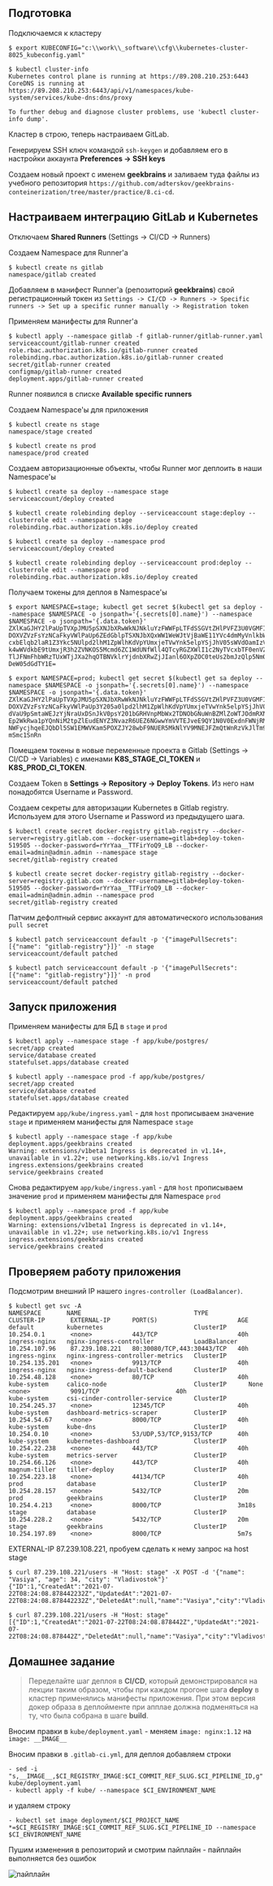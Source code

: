 
## Подготовка
Подключаемся к кластеру

    $ export KUBECONFIG="c:\\work\\_software\\cfg\\kubernetes-cluster-8025_kubeconfig.yaml"
    
    $ kubectl cluster-info
    Kubernetes control plane is running at https://89.208.210.253:6443
    CoreDNS is running at https://89.208.210.253:6443/api/v1/namespaces/kube-system/services/kube-dns:dns/proxy
    
    To further debug and diagnose cluster problems, use 'kubectl cluster-info dump'.

Кластер в строю, теперь настраиваем GitLab.

Генерируем SSH ключ командой `ssh-keygen` и добавляем его в настройки аккаунта **Preferences -> SSH keys**

Создаем новый проект с именем **geekbrains** и заливаем туда файлы из 
учебного репозитория `https://github.com/adterskov/geekbrains-conteinerization/tree/master/practice/8.ci-cd`.

## Настраиваем интеграцию GitLab и Kubernetes
Отключаем **Shared Runners** (Settings -> CI/CD -> Runners)

Создаем Namespace для Runner'а

    $ kubectl create ns gitlab
    namespace/gitlab created

Добавляем в манифест Runner'а (репозиторий **geekbrains**) свой регистрационный токен 
из `Settings -> CI/CD -> Runners -> Specific runners -> Set up a specific runner manually -> Registration token` 

Применяем манифесты для Runner'а

    $ kubectl apply --namespace gitlab -f gitlab-runner/gitlab-runner.yaml
    serviceaccount/gitlab-runner created
    role.rbac.authorization.k8s.io/gitlab-runner created
    rolebinding.rbac.authorization.k8s.io/gitlab-runner created
    secret/gitlab-runner created
    configmap/gitlab-runner created
    deployment.apps/gitlab-runner created

Runner появился в списке **Available specific runners**

Создаем Namespace'ы для приложения

    $ kubectl create ns stage
    namespace/stage created
    
    $ kubectl create ns prod
    namespace/prod created

Создаем авторизационные объекты, чтобы Runner мог деплоить в наши Namespace'ы

    $ kubectl create sa deploy --namespace stage
    serviceaccount/deploy created
    
    $ kubectl create rolebinding deploy --serviceaccount stage:deploy --clusterrole edit --namespace stage
    rolebinding.rbac.authorization.k8s.io/deploy created
    
    $ kubectl create sa deploy --namespace prod
    serviceaccount/deploy created
    
    $ kubectl create rolebinding deploy --serviceaccount prod:deploy --clusterrole edit --namespace prod
    rolebinding.rbac.authorization.k8s.io/deploy created

Получаем токены для деплоя в Namespace'ы

    $ export NAMESPACE=stage; kubectl get secret $(kubectl get sa deploy --namespace $NAMESPACE -o jsonpath='{.secrets[0].name}') --namespace $NAMESPACE -o jsonpath='{.data.token}'
    ZXlKaGJHY2lPaUpTVXpJMU5pSXNJbXRwWkNJNkluYzFWWFpLTFdSSGVtZHlPVFZ3U0VGMFIyRnVkelpWZVZKU0xUUllXUzF1T1hBM2JVdHBTbEJaVW1NaWZRLmV5SnBjM01pT2lKcmRXSmxjbTVsZEdWekwzTmxjblpwWTJWaFkyTnZkVzUwSWl3aWEzVmlaWEp1WlhSbGN5NXBieTl6WlhKMmFXTmxZV05qYjNWdWR
    DOXVZVzFsYzNCaFkyVWlPaUp6ZEdGblpTSXNJbXQxWW1WeWJtVjBaWE11YVc4dmMyVnlkbWxqWldGalkyOTFiblF2YzJWamNtVjBMbTVoYldVaU9pSmtaWEJzYjNrdGRHOXJaVzR0Tm1oeVkyd2lMQ0pyZFdKbGNtNWxkR1Z6TG1sdkwzTmxjblpwWTJWaFkyTnZkVzUwTDNObGNuWnBZMlV0WVdOamIzVnVkQzV1WV
    cxbElqb2laR1Z3Ykc5NUlpd2lhM1ZpWlhKdVpYUmxjeTVwYnk5elpYSjJhV05sWVdOamIzVnVkQzl6WlhKMmFXTmxMV0ZqWTI5MWJuUXVkV2xrSWpvaVpHVTBaVGM1WmprdE9Ea3dNeTAwTmpVeUxXRTJZalV0WXpGbE5qYzVaVFpqTW1Jd0lpd2ljM1ZpSWpvaWMzbHpkR1Z0T25ObGNuWnBZMlZoWTJOdmRXNTBPb
    k4wWVdkbE9tUmxjR3h2ZVNKOS5Mcmd6ZC1WdUNfWll4QTcyRGZXWlI1c2NyTVcxbTF0enVZLXZrT0F3YnBHWU9FWmRoc0lrQkRQQzhubWx2S25nNDJZVTZ5V0NUQnBVMGduX1E5ZER5OGdGak1BMDFJX1VESWFXb3lveGpSV0kwbElOaHF5QlJtc3hQNWpPdDBmMm9kM0JCUFBPQ0hfTFdsOUhMa3E5QWFoQzIzUkZh
    TlJFNmFhbWRzTUxWTjJXa2hqOTBNVklrYjdnbXRwZjJIanl6OXpZOC0teUs2bmJzQlp5NmQ3dzBMSXE2aXhDVEptTGNIZVU2bGF4NmlBMDBYaTdhb1RKcGpaR2lnNS11MV9kTUk3RUU4dTgtNmJKUlI4RVdmRGRUT1o0ZEhjdW9fZkUwelFrUHBJeF9zcUltVlVZWjR0OGtvZEVsTU9wbkxMbnFjUFlpdE0tVGl4bnh
    DeW05dGdTY1E=
    
    $ export NAMESPACE=prod; kubectl get secret $(kubectl get sa deploy --namespace $NAMESPACE -o jsonpath='{.secrets[0].name}') --namespace $NAMESPACE -o jsonpath='{.data.token}'
    ZXlKaGJHY2lPaUpTVXpJMU5pSXNJbXRwWkNJNkluYzFWWFpLTFdSSGVtZHlPVFZ3U0VGMFIyRnVkelpWZVZKU0xUUllXUzF1T1hBM2JVdHBTbEJaVW1NaWZRLmV5SnBjM01pT2lKcmRXSmxjbTVsZEdWekwzTmxjblpwWTJWaFkyTnZkVzUwSWl3aWEzVmlaWEp1WlhSbGN5NXBieTl6WlhKMmFXTmxZV05qYjNWdWR
    DOXVZVzFsYzNCaFkyVWlPaUp3Y205a0lpd2lhM1ZpWlhKdVpYUmxjeTVwYnk5elpYSjJhV05sWVdOamIzVnVkQzl6WldOeVpYUXVibUZ0WlNJNkltUmxjR3h2ZVMxMGIydGxiaTAwT1hCM2VpSXNJbXQxWW1WeWJtVjBaWE11YVc4dmMyVnlkbWxqWldGalkyOTFiblF2YzJWeWRtbGpaUzFoWTJOdmRXNTBMbTVoYl
    dVaU9pSmtaWEJzYjNraUxDSnJkV0psY201bGRHVnpMbWx2TDNObGNuWnBZMlZoWTJOdmRXNTBMM05sY25acFkyVXRZV05qYjNWdWRDNTFhV1FpT2lKaVlUZGhNMlppWVMxa1pUYzBMVFF5TW1JdE9EQmhZaTB4WVRGaU9HTXhaakZoTm1ZaUxDSnpkV0lpT2lKemVYTjBaVzA2YzJWeWRtbGpaV0ZqWTI5MWJuUTZjS
    Ep2WkRwa1pYQnNiM2tpZlEudENYZ3NvazR6UEZ6NGwwYmVVTEJveE9QY1N0V0ExdnFWNjRMMVpYSzk4SHdDTklueUI0dXk0UFZaLXZMOExRVzVvTGpSc2E2RnFZSHBjaC1VWDNsWmpYT2RVNWJualN6V010WmJHZzUwck5zQ2gyQVVwNjljV3haYVhVYXd1SUFYcDFPcjRkU05kU01IQ2tHcHBfUEN6UGVkLTUyYTRJ
    NWFycjhqeEJQbDl5SW1EMWVKam5POXZJY28wbF9NUER5MkNlYV9MNEJFZmQtWnRzVkJlTm9sZE5SYmlHQjMyczFXMS1TRkN4aGc5ZzduN3B2cFdBazhXNUJPNFl0S2pwOV9zTFZ3bS00bHphV3puYUlDNWt0WjlFNTY5MDFXa2M0T1VwRkxCZUZuWWpaWEphbnJEWXh4VlRMQmpGUHA2OTVLaHZuejNQRWUzeUdwM1h
    mSmc1SnRn

Помещаем токены в новые переменные проекта в Gitlab (Settings -> CI/CD -> Variables) с именами **K8S_STAGE_CI_TOKEN** и **K8S_PROD_CI_TOKEN**.

Создаем Token в **Settings -> Repository -> Deploy Tokens**. Из него нам понадобятся Username и Password.

Создаем секреты для авторизации Kubernetes в Gitlab registry. Используем для этого Username и Password из предыдущего шага.

    $ kubectl create secret docker-registry gitlab-registry --docker-server=registry.gitlab.com --docker-username=gitlab+deploy-token-519505 --docker-password=rYrYaa__TTFirYoQ9_LB --docker-email=admin@admin.admin --namespace stage
    secret/gitlab-registry created
    
    $ kubectl create secret docker-registry gitlab-registry --docker-server=registry.gitlab.com --docker-username=gitlab+deploy-token-519505 --docker-password=rYrYaa__TTFirYoQ9_LB --docker-email=admin@admin.admin --namespace prod
    secret/gitlab-registry created

Патчим дефолтный сервис аккаунт для автоматического использования `pull secret`

    $ kubectl patch serviceaccount default -p '{"imagePullSecrets": [{"name": "gitlab-registry"}]}' -n stage
    serviceaccount/default patched
    
    $ kubectl patch serviceaccount default -p '{"imagePullSecrets": [{"name": "gitlab-registry"}]}' -n prod
    serviceaccount/default patched


## Запуск приложения
Применяем манифесты для БД в `stage` и `prod`

    $ kubectl apply --namespace stage -f app/kube/postgres/
    secret/app created
    service/database created
    statefulset.apps/database created

    $ kubectl apply --namespace prod -f app/kube/postgres/
    secret/app created
    service/database created
    statefulset.apps/database created

Редактируем `app/kube/ingress.yaml` - для `host` прописываем значение `stage` и применяем манифесты для Namespace `stage`

    $ kubectl apply --namespace stage -f app/kube
    deployment.apps/geekbrains created
    Warning: extensions/v1beta1 Ingress is deprecated in v1.14+, unavailable in v1.22+; use networking.k8s.io/v1 Ingress
    ingress.extensions/geekbrains created
    service/geekbrains created

Снова редактируем `app/kube/ingress.yaml` - для `host` прописываем значение `prod` и применяем манифесты для Namespace `prod`

    $ kubectl apply --namespace prod -f app/kube
    deployment.apps/geekbrains created
    Warning: extensions/v1beta1 Ingress is deprecated in v1.14+, unavailable in v1.22+; use networking.k8s.io/v1 Ingress
    ingress.extensions/geekbrains created
    service/geekbrains created


## Проверяем работу приложения

Подсмотрим внешний IP нашего `ingres-controller (LoadBalancer)`.

    $ kubectl get svc -A
    NAMESPACE       NAME                               TYPE           CLUSTER-IP       EXTERNAL-IP      PORT(S)                      AGE
    default         kubernetes                         ClusterIP      10.254.0.1       <none>           443/TCP                      40h
    ingress-nginx   nginx-ingress-controller           LoadBalancer   10.254.107.96    87.239.108.221   80:30080/TCP,443:30443/TCP   40h
    ingress-nginx   nginx-ingress-controller-metrics   ClusterIP      10.254.135.201   <none>           9913/TCP                     40h
    ingress-nginx   nginx-ingress-default-backend      ClusterIP      10.254.48.128    <none>           80/TCP                       40h
    kube-system     calico-node                        ClusterIP      None             <none>           9091/TCP                     40h
    kube-system     csi-cinder-controller-service      ClusterIP      10.254.245.37    <none>           12345/TCP                    40h
    kube-system     dashboard-metrics-scraper          ClusterIP      10.254.54.67     <none>           8000/TCP                     40h
    kube-system     kube-dns                           ClusterIP      10.254.0.10      <none>           53/UDP,53/TCP,9153/TCP       40h
    kube-system     kubernetes-dashboard               ClusterIP      10.254.22.238    <none>           443/TCP                      40h
    kube-system     metrics-server                     ClusterIP      10.254.66.126    <none>           443/TCP                      40h
    magnum-tiller   tiller-deploy                      ClusterIP      10.254.223.18    <none>           44134/TCP                    40h
    prod            database                           ClusterIP      10.254.28.157    <none>           5432/TCP                     20m
    prod            geekbrains                         ClusterIP      10.254.4.213     <none>           8000/TCP                     3m18s
    stage           database                           ClusterIP      10.254.228.2     <none>           5432/TCP                     20m
    stage           geekbrains                         ClusterIP      10.254.197.89    <none>           8000/TCP                     5m7s

EXTERNAL-IP 87.239.108.221, пробуем сделать к нему запрос на host stage

    $ curl 87.239.108.221/users -H "Host: stage" -X POST -d '{"name": "Vasiya", "age": 34, "city": "Vladivostok"}'
    {"ID":1,"CreatedAt":"2021-07-22T08:24:08.878442232Z","UpdatedAt":"2021-07-22T08:24:08.878442232Z","DeletedAt":null,"name":"Vasiya","city":"Vladivostok","age":34,"status":false}

    $ curl 87.239.108.221/users -H "Host: stage"
    [{"ID":1,"CreatedAt":"2021-07-22T08:24:08.878442Z","UpdatedAt":"2021-07-22T08:24:08.878442Z","DeletedAt":null,"name":"Vasiya","city":"Vladivostok","age":34,"status":false}]


## Домашнее задание

> Переделайте шаг деплоя в **CI/CD**, который демонстрировался на лекции таким образом, 
> чтобы при каждом прогоне шага **deploy** в кластер применялись манифесты приложения. 
> При этом версия докер образа в деплойменте при апплае должна подменяться на ту, что была собрана в шаге **build**.
 
Вносим правки в `kube/deployment.yaml` - меняем `image: nginx:1.12` на `image: __IMAGE__`

Вносим правки в `.gitlab-ci.yml`, для деплоя добавляем строки

    - sed -i "s,__IMAGE__,$CI_REGISTRY_IMAGE:$CI_COMMIT_REF_SLUG.$CI_PIPELINE_ID,g" kube/deployment.yaml
    - kubectl apply -f kube/ --namespace $CI_ENVIRONMENT_NAME

и удаляем строку

    - kubectl set image deployment/$CI_PROJECT_NAME *=$CI_REGISTRY_IMAGE:$CI_COMMIT_REF_SLUG.$CI_PIPELINE_ID --namespace $CI_ENVIRONMENT_NAME

Пушим изменения в репозиторий и смотрим пайплайн - пайплайн выполняется без ошибок

![пайплайн](https://raw.githubusercontent.com/bostspb/conteinerization/main/lesson08/home-task-01.jpg)